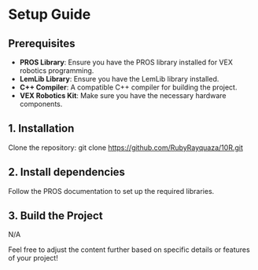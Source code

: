 # Setup Guide

## Prerequisites
- **PROS Library**: Ensure you have the PROS library installed for VEX robotics programming.
- **LemLib Library**: Ensure you have the LemLib library installed.
- **C++ Compiler**: A compatible C++ compiler for building the project.
- **VEX Robotics Kit**: Make sure you have the necessary hardware components.

## 1. Installation
   Clone the repository:
   git clone https://github.com/RubyRayquaza/10R.git

## 2. Install dependencies
   Follow the PROS documentation to set up the required libraries.

## 3. Build the Project
   N/A

Feel free to adjust the content further based on specific details or features of your project!
